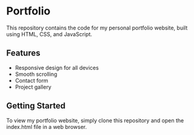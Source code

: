 # Portfolio
This repository contains the code for my personal portfolio website, built using HTML, CSS, and JavaScript.

## Features

- Responsive design for all devices
- Smooth scrolling
- Contact form
- Project gallery
## Getting Started

To view my portfolio website, simply clone this repository and open the index.html file in a web browser.



